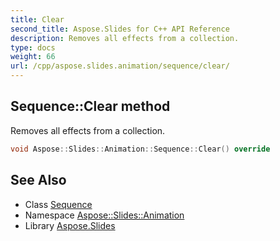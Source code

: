 ```yaml
---
title: Clear
second_title: Aspose.Slides for C++ API Reference
description: Removes all effects from a collection.
type: docs
weight: 66
url: /cpp/aspose.slides.animation/sequence/clear/
---
```

## Sequence::Clear method


Removes all effects from a collection.

```cpp
void Aspose::Slides::Animation::Sequence::Clear() override
```

## See Also

* Class [Sequence](../)
* Namespace [Aspose::Slides::Animation](../../)
* Library [Aspose.Slides](../../../)
